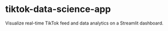 # tiktok-data-science-app
Visualize real-time TikTok feed and data analytics on a Streamlit dashboard.
